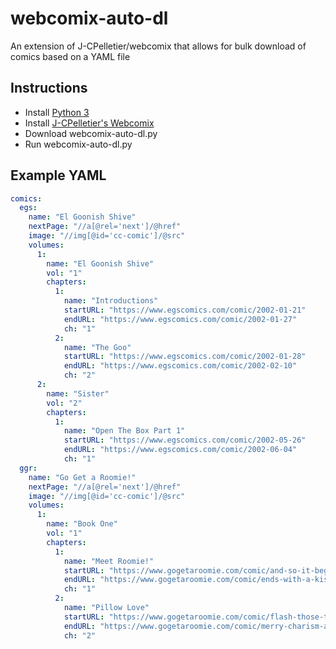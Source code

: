 # webcomix-auto-dl

An extension of J-CPelletier/webcomix that allows for bulk download of comics based on a YAML file

## Instructions

- Install [Python 3](https://www.python.org/downloads/)
- Install [J-CPelletier's Webcomix](https://github.com/J-CPelletier/webcomix)
- Download webcomix-auto-dl.py
- Run webcomix-auto-dl.py

## Example YAML

```yaml
comics:
  egs:
    name: "El Goonish Shive"
    nextPage: "//a[@rel='next']/@href"
    image: "//img[@id='cc-comic']/@src"
    volumes:
      1:
        name: "El Goonish Shive"
        vol: "1"
        chapters:
          1:
            name: "Introductions"
            startURL: "https://www.egscomics.com/comic/2002-01-21"
            endURL: "https://www.egscomics.com/comic/2002-01-27"
            ch: "1"
          2:
            name: "The Goo"
            startURL: "https://www.egscomics.com/comic/2002-01-28"
            endURL: "https://www.egscomics.com/comic/2002-02-10"
            ch: "2"
      2:
        name: "Sister"
        vol: "2"
        chapters:
          1:
            name: "Open The Box Part 1"
            startURL: "https://www.egscomics.com/comic/2002-05-26"
            endURL: "https://www.egscomics.com/comic/2002-06-04"
            ch: "1"
  ggr:
    name: "Go Get a Roomie!"
    nextPage: "//a[@rel='next']/@href"
    image: "//img[@id='cc-comic']/@src"
    volumes:
      1:
        name: "Book One"
        vol: "1"
        chapters:
          1:
            name: "Meet Roomie!"
            startURL: "https://www.gogetaroomie.com/comic/and-so-it-begins"
            endURL: "https://www.gogetaroomie.com/comic/ends-with-a-kiss"
            ch: "1"
          2:
            name: "Pillow Love"
            startURL: "https://www.gogetaroomie.com/comic/flash-those-tits"
            endURL: "https://www.gogetaroomie.com/comic/merry-charism-ass"
            ch: "2"
```
